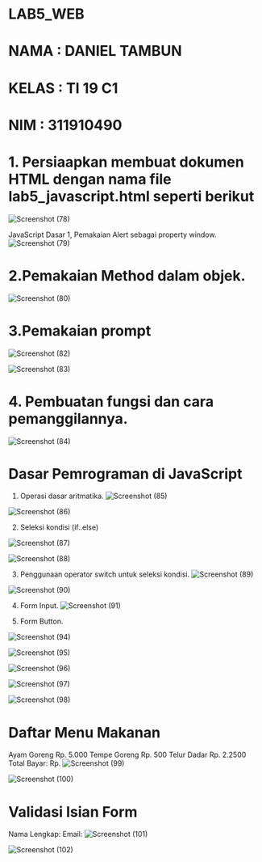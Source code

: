 # LAB5_WEB
# NAMA  : DANIEL TAMBUN
# KELAS : TI 19 C1
# NIM   : 311910490
 # 1. Persiaapkan membuat dokumen HTML dengan nama file lab5_javascript.html seperti berikut
 ![Screenshot (78)](https://user-images.githubusercontent.com/56190893/116774031-be97f700-aa83-11eb-97ea-55bc8fe24b06.png)

JavaScript Dasar 1, Pemakaian Alert sebagai property window.
![Screenshot (79)](https://user-images.githubusercontent.com/56190893/116774047-f3a44980-aa83-11eb-8dd3-461164bba24b.png)

# 2.Pemakaian Method dalam objek.
![Screenshot (80)](https://user-images.githubusercontent.com/56190893/116774058-120a4500-aa84-11eb-83d3-44a31c046313.png)

# 3.Pemakaian prompt
![Screenshot (82)](https://user-images.githubusercontent.com/56190893/116774098-60b7df00-aa84-11eb-87a6-fa4e83a3513a.png)

![Screenshot (83)](https://user-images.githubusercontent.com/56190893/116774100-644b6600-aa84-11eb-88eb-389289b22069.png)

# 4. Pembuatan fungsi dan cara pemanggilannya.
![Screenshot (84)](https://user-images.githubusercontent.com/56190893/116774132-9e1c6c80-aa84-11eb-9a27-982b219678ed.png)

# Dasar Pemrograman di JavaScript

   1. Operasi dasar aritmatika.
![Screenshot (85)](https://user-images.githubusercontent.com/56190893/116774154-d9b73680-aa84-11eb-9100-64c931abc4e5.png)

![Screenshot (86)](https://user-images.githubusercontent.com/56190893/116774161-e3409e80-aa84-11eb-9c5e-e0d7ed9e7b62.png)

   2. Seleksi kondisi (if..else)

![Screenshot (87)](https://user-images.githubusercontent.com/56190893/116774192-27cc3a00-aa85-11eb-9d57-aa156fbedb74.png)

![Screenshot (88)](https://user-images.githubusercontent.com/56190893/116774195-2c90ee00-aa85-11eb-83f9-c3db3104099c.png)

   3. Penggunaan operator switch untuk seleksi kondisi.
   ![Screenshot (89)](https://user-images.githubusercontent.com/56190893/116774251-914c4880-aa85-11eb-9d6a-3598497625cf.png)

![Screenshot (90)](https://user-images.githubusercontent.com/56190893/116774267-a628dc00-aa85-11eb-9ebb-0f1e056e20de.png)

   4. Form Input.
 ![Screenshot (91)](https://user-images.githubusercontent.com/56190893/116774324-1c2d4300-aa86-11eb-99dd-747d9e6a4cb6.png)
 
   5. Form Button.
   
   ![Screenshot (94)](https://user-images.githubusercontent.com/56190893/116774463-f2285080-aa86-11eb-8b5e-754ab70493e8.png)

![Screenshot (95)](https://user-images.githubusercontent.com/56190893/116774476-05d3b700-aa87-11eb-84bf-8b49a13ce5b2.png)

![Screenshot (96)](https://user-images.githubusercontent.com/56190893/116774477-0704e400-aa87-11eb-8f3c-6346488dfac2.png)

![Screenshot (97)](https://user-images.githubusercontent.com/56190893/116774480-08cea780-aa87-11eb-9134-9fe80f647430.png)

![Screenshot (98)](https://user-images.githubusercontent.com/56190893/116774512-3ae00980-aa87-11eb-901f-a6ae9baff753.png)

# Daftar Menu Makanan
Ayam Goreng Rp. 5.000
Tempe Goreng Rp. 500
Telur Dadar Rp. 2.2500
Total Bayar: Rp. 
![Screenshot (99)](https://user-images.githubusercontent.com/56190893/116774544-78449700-aa87-11eb-9778-29c5c5d47ae9.png)

![Screenshot (100)](https://user-images.githubusercontent.com/56190893/116774545-7a0e5a80-aa87-11eb-91b7-b60352879b28.png)

# Validasi Isian Form
Nama Lengkap:
Email: 
![Screenshot (101)](https://user-images.githubusercontent.com/56190893/116774567-a9bd6280-aa87-11eb-8bb2-49eb86da22c4.png)

![Screenshot (102)](https://user-images.githubusercontent.com/56190893/116774573-afb34380-aa87-11eb-98e4-0c969423f247.png)







